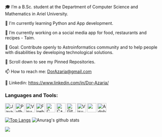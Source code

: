 🎓 I’m a B.Sc. student at the Department of Computer Science and Mathematics in Ariel University.

🌱 I'm currently learning Python and App development.

🔭 I’m currently working on a social media app for food, restaurants and recipes - Taim. 

🎯 Goal: Contribute openly to Astroinformatics community and to help people with disabilities by developing technological solutions.

📌 Scroll down to see my Pinned Repositories.

📫 How to reach me: DorAzaria@gmail.com

💬 Linkedin: https://www.linkedin.com/in/Dor-Azaria/

### Languages and Tools:

<a href="https://www.java.com/" title="Java"><img src="https://github.com/tomchen/stack-icons/blob/master/logos/java.svg" alt="Java" width="30px" height="30px"></a>
<a href="https://www.python.org/" title="Python"><img src="https://github.com/tomchen/stack-icons/blob/master/logos/python.svg" alt="Python" width="30px" height="30px"></a>
<a title="Android Studio"><img src="https://upload.wikimedia.org/wikipedia/commons/thumb/3/34/Android_Studio_icon.svg/768px-Android_Studio_icon.svg.png" alt="Visual Studio Code" width="30px" height="30px"></a>
<a title="Firebase"><img src="https://img.icons8.com/color/452/firebase.png" alt="Firebase" width="30px" height="30px"></a>
<a href="https://en.wikipedia.org/wiki/C_(programming_language)" title="C"><img src="https://github.com/tomchen/stack-icons/blob/master/logos/c.svg" alt="C" width="30px" height="30px"></a>
<a href="https://isocpp.org/" title="C++"><img src="https://github.com/tomchen/stack-icons/blob/master/logos/c-plusplus.svg" alt="C++" width="30px" height="30px"></a>
<a href="https://git-scm.com/" title="Git"><img src="https://github.com/tomchen/stack-icons/blob/master/logos/git-icon.svg" alt="Git" width="30px" height="30px"></a>
<a href="https://code.visualstudio.com/" title="Visual Studio Code"><img src="https://github.com/tomchen/stack-icons/blob/master/logos/visual-studio-code.svg" alt="Visual Studio Code" width="30px" height="30px"></a>
<a href="https://www.adobe.com/products/photoshop.html" title="Adobe Photoshop"><img src="https://www.flaticon.com/svg/static/icons/svg/552/552220.svg" width="30px" height="30px"></a>
<a href="https://www.adobe.com/products/xd.html" title="Adobe XD"><img src="https://www.flaticon.com/svg/static/icons/svg/552/552224.svg" alt="Adobe XD" width="30px" height="30px"></a>

[![Top Langs](https://github-readme-stats.vercel.app/api/top-langs/?username=DorAzaria&layout=compact&theme=yeblu)](https://github.com/anuraghazra/github-readme-stats) 
![Anurag's github stats](https://github-readme-stats.vercel.app/api?username=DorAzaria&show_icons=true&hide=issues&theme=yeblu&line_height=24)


![](https://komarev.com/ghpvc/?username=dorazaria&style=flat-square)
